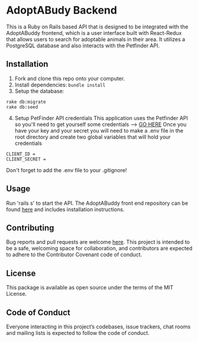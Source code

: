 # AdoptABudy Backend 

This is a Ruby on Rails based API that is designed to be integrated with the AdoptABuddy frontend, which is a user interface built with React-Redux that allows users to search for adoptable animals in their area. It utilizes a PostgreSQL database and also interacts with the Petfinder API.

## Installation 

1) Fork and clone this repo onto your computer. 
2) Install dependencies: `bundle install`
3) Setup the database: 
```
rake db:migrate
rake db:seed
```
4) Setup PetFinder API credentials 
This application uses the Petfinder API so you'll need to get yourself some credentials --> [GO HERE](https://www.petfinder.com/developers/)
Once you have your key and your secret you will need to make a .env file in the root directory and create two global variables that will hold your credentials
```
CLIENT_ID = 
CLIENT_SECRET = 
```
Don't forget to add the .env file to your .gitignore!

## Usage 

Run 'rails s' to start the API.
The AdoptABuddy front end repository can be found [here](https://github.com/mlcomeau/AdoptABuddy-frontend) and includes installation instructions.

## Contributing 

Bug reports and pull requests are welcome [here](https://github.com/mlcomeau/AdoptABuddy-backend). This project is intended to be a safe, welcoming space for collaboration, and contributors are expected to adhere to the Contributor Covenant code of conduct.

## License 

This package is available as open source under the terms of the MIT License.

## Code of Conduct 

Everyone interacting in this project’s codebases, issue trackers, chat rooms and mailing lists is expected to follow the code of conduct.

